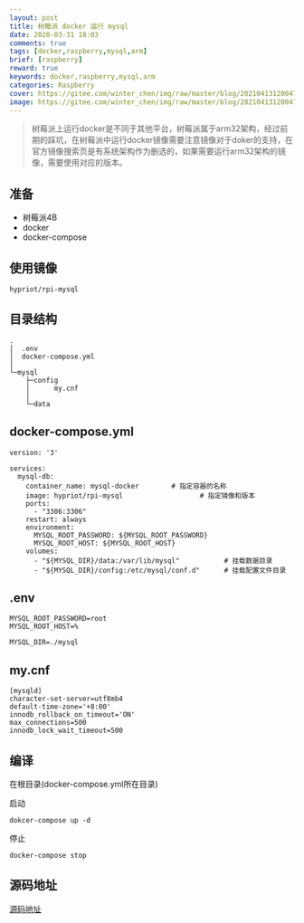 ```yaml
---
layout: post
title: 树莓派 docker 运行 mysql
date: 2020-03-31 18:03
comments: true
tags: [docker,raspberry,mysql,arm]
brief: [raspberry]
reward: true
keywords: docker,raspberry,mysql,arm
categories: Raspberry
cover: https://gitee.com/winter_chen/img/raw/master/blog/20210413120047.png
image: https://gitee.com/winter_chen/img/raw/master/blog/20210413120047.png
---
```


> 树莓派上运行docker是不同于其他平台，树莓派属于arm32架构，经过前期的踩坑，在树莓派中运行docker镜像需要注意镜像对于doker的支持，在官方镜像搜索页是有系统架构作为删选的，如果需要运行arm32架构的镜像，需要使用对应的版本。


## 准备

- 树莓派4B
- docker
- docker-compose

## 使用镜像

```
hypriot/rpi-mysql
```

## 目录结构

```
.
│  .env
│  docker-compose.yml
│
└─mysql
    ├─config
    │      my.cnf
    │
    └─data
```


## docker-compose.yml

```
version: '3'

services:
  mysql-db:
    container_name: mysql-docker        # 指定容器的名称
    image: hypriot/rpi-mysql                   # 指定镜像和版本
    ports:
      - "3306:3306"
    restart: always
    environment:
      MYSQL_ROOT_PASSWORD: ${MYSQL_ROOT_PASSWORD}
      MYSQL_ROOT_HOST: ${MYSQL_ROOT_HOST}
    volumes:
      - "${MYSQL_DIR}/data:/var/lib/mysql"           # 挂载数据目录
      - "${MYSQL_DIR}/config:/etc/mysql/conf.d"      # 挂载配置文件目录
```

## .env

```
MYSQL_ROOT_PASSWORD=root
MYSQL_ROOT_HOST=%

MYSQL_DIR=./mysql
```

## my.cnf

```
[mysqld]
character-set-server=utf8mb4
default-time-zone='+8:00'
innodb_rollback_on_timeout='ON'
max_connections=500
innodb_lock_wait_timeout=500
```

## 编译

在根目录(docker-compose.yml所在目录)

启动

```
dokcer-compose up -d
```

停止

```
docker-compose stop
```

## 源码地址

[源码地址](https://github.com/WinterChenS/docker-compose-simple)

